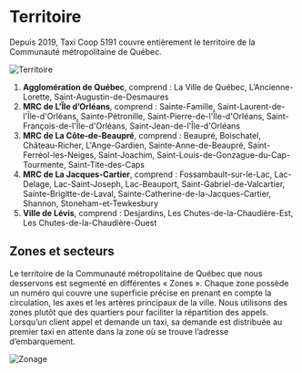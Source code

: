 # Territoire

Depuis 2019, Taxi Coop 5191 couvre entièrement le territoire de la Communauté métropolitaine de Québec.

![Territoire](/images/territoire.png)

1. **Agglomération de Québec**, comprend : La Ville de Québec, L’Ancienne-Lorette, Saint-Augustin-de-Desmaures
2. **MRC de L’Île d’Orléans**, comprend : Sainte-Famille, Saint-Laurent-de-l'Île-d'Orléans, Sainte-Pétronille, Saint-Pierre-de-l'Île-d'Orléans, Saint-François-de-l'Île-d'Orléans, Saint-Jean-de-l'Île-d'Orléans
3. **MRC de La Côte-de-Beaupré**, comprend : Beaupré, Boischatel, Château-Richer, L'Ange-Gardien, Sainte-Anne-de-Beaupré, Saint-Ferréol-les-Neiges, Saint-Joachim, Saint-Louis-de-Gonzague-du-Cap-Tourmente, Saint-Tite-des-Caps
4. **MRC de La Jacques-Cartier**, comprend : Fossambault-sur-le-Lac, Lac-Delage, Lac-Saint-Joseph, Lac-Beauport, Saint-Gabriel-de-Valcartier, Sainte-Brigitte-de-Laval, Sainte-Catherine-de-la-Jacques-Cartier, Shannon, Stoneham-et-Tewkesbury
5. **Ville de Lévis**, comprend : Desjardins, Les Chutes-de-la-Chaudière-Est, Les Chutes-de-la-Chaudière-Ouest

## Zones et secteurs

Le territoire de la Communauté métropolitaine de Québec que nous desservons est segmenté en différentes « Zones ». Chaque zone possède un numéro qui couvre une superficie précise en prenant en compte la circulation, les axes et les artères principaux de la ville. Nous utilisons des zones plutôt que des quartiers pour faciliter la répartition des appels. Lorsqu’un client appel et demande un taxi, sa demande est distribuée au premier taxi en attente dans la zone où se trouve l’adresse d’embarquement.

![Zonage](/images/zonage.jpg)
